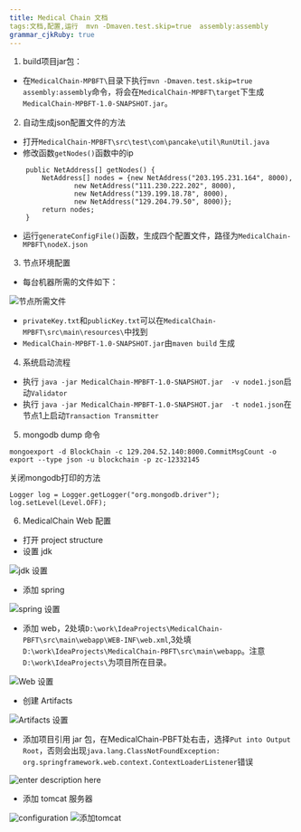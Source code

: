 ```yaml
---
title: Medical Chain 文档 
tags:文档,配置,运行  mvn -Dmaven.test.skip=true  assembly:assembly
grammar_cjkRuby: true
---
```



1. build项目jar包：
* 在`MedicalChain-MPBFT\`目录下执行`mvn -Dmaven.test.skip=true  assembly:assembly`命令，将会在`MedicalChain-MPBFT\target`下生成`MedicalChain-MPBFT-1.0-SNAPSHOT.jar`。
	
2. 自动生成json配置文件的方法
* 打开`MedicalChain-MPBFT\src\test\com\pancake\util\RunUtil.java`
* 修改函数`getNodes()`函数中的ip
```
    public NetAddress[] getNodes() {
        NetAddress[] nodes = {new NetAddress("203.195.231.164", 8000),
                new NetAddress("111.230.222.202", 8000),
                new NetAddress("139.199.18.78", 8000),
                new NetAddress("129.204.79.50", 8000)};
        return nodes;
    }
```
* 运行`generateConfigFile()`函数，生成四个配置文件，路径为`MedicalChain-MPBFT\nodeX.json`

3. 节点环境配置

* 每台机器所需的文件如下：

![节点所需文件](./images/1552459908725.png)

* `privateKey.txt`和`publicKey.txt`可以在`MedicalChain-MPBFT\src\main\resources\`中找到
* `MedicalChain-MPBFT-1.0-SNAPSHOT.jar`由`maven build` 生成

4. 系统启动流程

* 执行 `java -jar MedicalChain-MPBFT-1.0-SNAPSHOT.jar  -v node1.json`启动`Validator`
* 执行 `java -jar MedicalChain-MPBFT-1.0-SNAPSHOT.jar  -t node1.json`在节点1上启动`Transaction Transmitter`

5. mongodb dump 命令

```
mongoexport -d BlockChain -c 129.204.52.140:8000.CommitMsgCount -o export --type json -u blockchain -p zc-12332145

```
关闭mongodb打印的方法
```
Logger log = Logger.getLogger("org.mongodb.driver");   
log.setLevel(Level.OFF);   
```
6. MedicalChain Web 配置
* 打开 project structure
* 设置 jdk

![jdk 设置](./images/1552553574766.png)

*  添加 spring

![spring 设置](./images/1552553642049.png)

*  添加 web，2处填`D:\work\IdeaProjects\MedicalChain-PBFT\src\main\webapp\WEB-INF\web.xml`,3处填`D:\work\IdeaProjects\MedicalChain-PBFT\src\main\webapp`。注意`D:\work\IdeaProjects\`为项目所在目录。

![Web 设置](./images/1552553797869.png)

* 创建 Artifacts

![Artifacts 设置](./images/1552554038643.png)

* 添加项目引用 jar 包，在MedicalChain-PBFT处右击，选择`Put into Output Root`，否则会出现`java.lang.ClassNotFoundException: org.springframework.web.context.ContextLoaderListener`错误

![enter description here](./images/1552554123112.png)

* 添加 tomcat 服务器

![configuration](./images/1552554345868.png)
![添加tomcat](./images/1552554376580.png)
